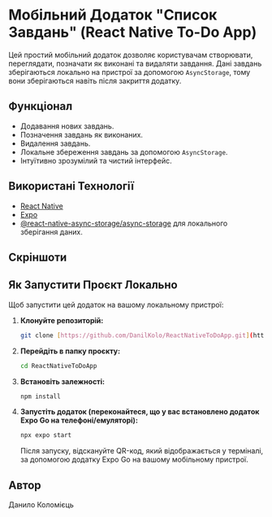 # Мобільний Додаток "Список Завдань" (React Native To-Do App)

Цей простий мобільний додаток дозволяє користувачам створювати, переглядати, позначати як виконані та видаляти завдання. Дані завдань зберігаються локально на пристрої за допомогою `AsyncStorage`, тому вони зберігаються навіть після закриття додатку.

## Функціонал

* Додавання нових завдань.
* Позначення завдань як виконаних.
* Видалення завдань.
* Локальне збереження завдань за допомогою `AsyncStorage`.
* Інтуїтивно зрозумілий та чистий інтерфейс.

## Використані Технології

* [React Native](https://reactnative.dev/)
* [Expo](https://expo.dev/)
* [@react-native-async-storage/async-storage](https://react-native-async-storage.github.io/async-storage/docs/usage) для локального зберігання даних.

## Скріншоти

## Як Запустити Проєкт Локально

Щоб запустити цей додаток на вашому локальному пристрої:

1.  **Клонуйте репозиторій:**
    ```bash
    git clone [https://github.com/DanilKolo/ReactNativeToDoApp.git](https://github.com/DanilKolo/ReactNativeToDoApp.git)
    ```
2.  **Перейдіть в папку проєкту:**
    ```bash
    cd ReactNativeToDoApp
    ```
3.  **Встановіть залежності:**
    ```bash
    npm install
    ```
4.  **Запустіть додаток (переконайтеся, що у вас встановлено додаток Expo Go на телефоні/емуляторі):**
    ```bash
    npx expo start
    ```
    Після запуску, відскануйте QR-код, який відображається у терміналі, за допомогою додатку Expo Go на вашому мобільному пристрої.

## Автор

Данило Коломієць
